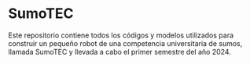 # SumoTEC
Este repositorio contiene todos los códigos y modelos utilizados para construir un pequeño robot de una competencia universitaria de sumos, llamada SumoTEC y llevada a cabo el primer semestre del año 2024.
